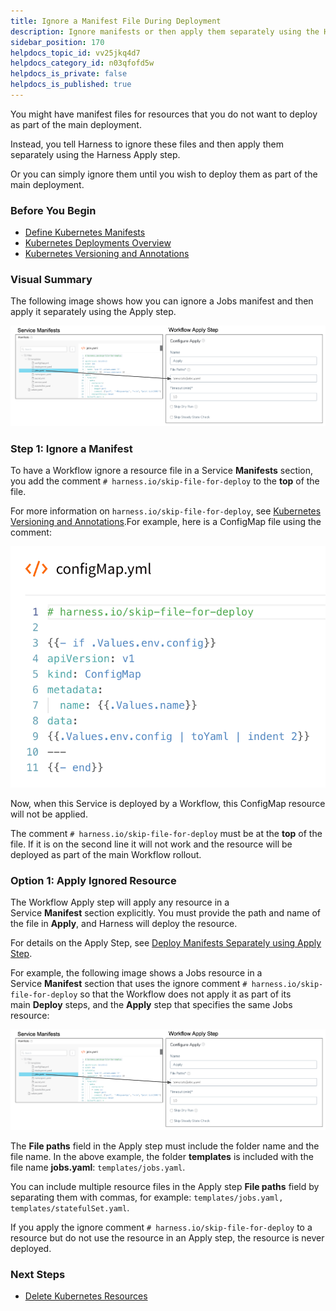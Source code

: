 ```yaml
---
title: Ignore a Manifest File During Deployment
description: Ignore manifests or then apply them separately using the Harness Apply step.
sidebar_position: 170 
helpdocs_topic_id: vv25jkq4d7
helpdocs_category_id: n03qfofd5w
helpdocs_is_private: false
helpdocs_is_published: true
---
```


You might have manifest files for resources that you do not want to deploy as part of the main deployment.

Instead, you tell Harness to ignore these files and then apply them separately using the Harness Apply step.

Or you can simply ignore them until you wish to deploy them as part of the main deployment.


### Before You Begin

* [Define Kubernetes Manifests](define-kubernetes-manifests.md)
* [Kubernetes Deployments Overview](../concepts-cd/deployment-types/kubernetes-overview.md)
* [Kubernetes Versioning and Annotations](https://docs.harness.io/article/ttn8acijrz-versioning-and-annotations)

### Visual Summary

The following image shows how you can ignore a Jobs manifest and then apply it separately using the Apply step.

![](./static/ignore-a-manifest-file-during-deployment-162.png)

### Step 1: Ignore a Manifest

To have a Workflow ignore a resource file in a Service **Manifests** section, you add the comment `# harness.io/skip-file-for-deploy` to the **top** of the file.

For more information on `harness.io/skip-file-for-deploy`, see [Kubernetes Versioning and Annotations](https://docs.harness.io/article/ttn8acijrz-versioning-and-annotations).For example, here is a ConfigMap file using the comment:

![](./static/ignore-a-manifest-file-during-deployment-163.png)

Now, when this Service is deployed by a Workflow, this ConfigMap resource will not be applied.

The comment `# harness.io/skip-file-for-deploy` must be at the **top** of the file. If it is on the second line it will not work and the resource will be deployed as part of the main Workflow rollout.

### Option 1: Apply Ignored Resource

The Workflow Apply step will apply any resource in a Service **Manifest** section explicitly. You must provide the path and name of the file in **Apply**, and Harness will deploy the resource.

For details on the Apply Step, see [Deploy Manifests Separately using Apply Step](deploy-manifests-separately-using-apply-step.md).

For example, the following image shows a Jobs resource in a Service **Manifest** section that uses the ignore comment `# harness.io/skip-file-for-deploy` so that the Workflow does not apply it as part of its main **Deploy** steps, and the **Apply** step that specifies the same Jobs resource:

![](./static/ignore-a-manifest-file-during-deployment-164.png)

The **File paths** field in the Apply step must include the folder name and the file name. In the above example, the folder **templates** is included with the file name **jobs.yaml**: `templates/jobs.yaml`.

You can include multiple resource files in the Apply step **File paths** field by separating them with commas, for example: `templates/jobs.yaml, templates/statefulSet.yaml`.

If you apply the ignore comment `# harness.io/skip-file-for-deploy` to a resource but do not use the resource in an Apply step, the resource is never deployed.

### Next Steps

* [Delete Kubernetes Resources](delete-kubernetes-resources.md)

